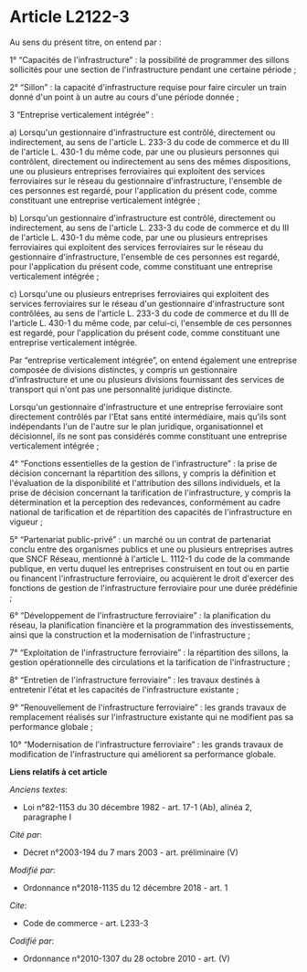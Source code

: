 # Article L2122-3

Au sens du présent titre, on entend par :

1° “Capacités de l'infrastructure” : la possibilité de programmer des sillons sollicités pour une section de l'infrastructure
pendant une certaine période ;

2° “Sillon” : la capacité d'infrastructure requise pour faire circuler un train donné d'un point à un autre au cours d'une
période donnée ;

3 “Entreprise verticalement intégrée” :

a) Lorsqu'un gestionnaire d'infrastructure est contrôlé, directement ou indirectement, au sens de l'article L. 233-3 du code
de commerce et du III de l'article L. 430-1 du même code, par une ou plusieurs personnes qui contrôlent, directement ou
indirectement au sens des mêmes dispositions, une ou plusieurs entreprises ferroviaires qui exploitent des services
ferroviaires sur le réseau du gestionnaire d'infrastructure, l'ensemble de ces personnes est regardé, pour l'application du
présent code, comme constituant une entreprise verticalement intégrée ;

b) Lorsqu'un gestionnaire d'infrastructure est contrôlé, directement ou indirectement, au sens de l'article L. 233-3 du code
de commerce et du III de l'article L. 430-1 du même code, par une ou plusieurs entreprises ferroviaires qui exploitent des
services ferroviaires sur le réseau du gestionnaire d'infrastructure, l'ensemble de ces personnes est regardé, pour
l'application du présent code, comme constituant une entreprise verticalement intégrée ;

c) Lorsqu'une ou plusieurs entreprises ferroviaires qui exploitent des services ferroviaires sur le réseau d'un gestionnaire
d'infrastructure sont contrôlées, au sens de l'article L. 233-3 du code de commerce et du III de l'article L. 430-1 du même
code, par celui-ci, l'ensemble de ces personnes est regardé, pour l'application du présent code, comme constituant une
entreprise verticalement intégrée.

Par “entreprise verticalement intégrée”, on entend également une entreprise composée de divisions distinctes, y compris un
gestionnaire d'infrastructure et une ou plusieurs divisions fournissant des services de transport qui n'ont pas une
personnalité juridique distincte.

Lorsqu'un gestionnaire d'infrastructure et une entreprise ferroviaire sont directement contrôlés par l'Etat sans entité
intermédiaire, mais qu'ils sont indépendants l'un de l'autre sur le plan juridique, organisationnel et décisionnel, ils ne
sont pas considérés comme constituant une entreprise verticalement intégrée ;

4° “Fonctions essentielles de la gestion de l'infrastructure” : la prise de décision concernant la répartition des sillons, y
compris la définition et l'évaluation de la disponibilité et l'attribution des sillons individuels, et la prise de décision
concernant la tarification de l'infrastructure, y compris la détermination et la perception des redevances, conformément au
cadre national de tarification et de répartition des capacités de l'infrastructure en vigueur ;

5° “Partenariat public-privé” : un marché ou un contrat de partenariat conclu entre des organismes publics et une ou
plusieurs entreprises autres que SNCF Réseau, mentionné à l'article L. 1112-1 du code de la commande publique, en vertu
duquel les entreprises construisent en tout ou en partie ou financent l'infrastructure ferroviaire, ou acquièrent le droit
d'exercer des fonctions de gestion de l'infrastructure ferroviaire pour une durée prédéfinie ;

6° “Développement de l'infrastructure ferroviaire” : la planification du réseau, la planification financière et la
programmation des investissements, ainsi que la construction et la modernisation de l'infrastructure ;

7° “Exploitation de l'infrastructure ferroviaire” : la répartition des sillons, la gestion opérationnelle des circulations et
la tarification de l'infrastructure ;

8° “Entretien de l'infrastructure ferroviaire” : les travaux destinés à entretenir l'état et les capacités de
l'infrastructure existante ;

9° “Renouvellement de l'infrastructure ferroviaire” : les grands travaux de remplacement réalisés sur l'infrastructure
existante qui ne modifient pas sa performance globale ;

10° “Modernisation de l'infrastructure ferroviaire” : les grands travaux de modification de l'infrastructure qui améliorent
sa performance globale.

**Liens relatifs à cet article**

_Anciens textes_:

  - Loi n°82-1153 du 30 décembre 1982 - art. 17-1 (Ab), alinéa 2, paragraphe I

_Cité par_:

  - Décret n°2003-194 du 7 mars 2003 - art. préliminaire (V)

_Modifié par_:

  - Ordonnance n°2018-1135 du 12 décembre 2018 - art. 1

_Cite_:

  - Code de commerce - art. L233-3

_Codifié par_:

  - Ordonnance n°2010-1307 du 28 octobre 2010 - art. (V)
